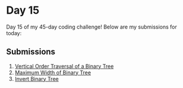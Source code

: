 # Day 15

Day 15 of my 45-day coding challenge! Below are my submissions for today:

## Submissions

1. [Vertical Order Traversal of a Binary Tree](https://leetcode.com/submissions/detail/1439064113/)
2. [Maximum Width of Binary Tree](https://leetcode.com/submissions/detail/1439092004/)
3. [Invert Binary Tree](https://leetcode.com/submissions/detail/1439104013/)